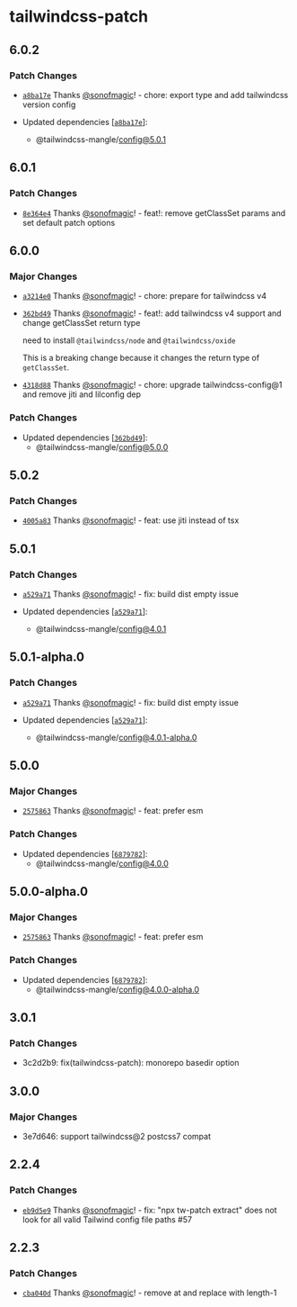 # tailwindcss-patch

## 6.0.2

### Patch Changes

- [`a8ba17e`](https://github.com/sonofmagic/tailwindcss-mangle/commit/a8ba17e8e676602f8d724ee3b08cc83ad6654192) Thanks [@sonofmagic](https://github.com/sonofmagic)! - chore: export type and add tailwindcss version config

- Updated dependencies [[`a8ba17e`](https://github.com/sonofmagic/tailwindcss-mangle/commit/a8ba17e8e676602f8d724ee3b08cc83ad6654192)]:
  - @tailwindcss-mangle/config@5.0.1

## 6.0.1

### Patch Changes

- [`8e364e4`](https://github.com/sonofmagic/tailwindcss-mangle/commit/8e364e47a76b3e4cecfadef2f5f9602e61708a03) Thanks [@sonofmagic](https://github.com/sonofmagic)! - feat!: remove getClassSet params and set default patch options

## 6.0.0

### Major Changes

- [`a3214e0`](https://github.com/sonofmagic/tailwindcss-mangle/commit/a3214e058cd1c6e691899abf4e90e62958efc268) Thanks [@sonofmagic](https://github.com/sonofmagic)! - chore: prepare for tailwindcss v4

- [`362bd49`](https://github.com/sonofmagic/tailwindcss-mangle/commit/362bd496d40810b8f69c4789900117f83c9c4692) Thanks [@sonofmagic](https://github.com/sonofmagic)! - feat!: add tailwindcss v4 support and change getClassSet return type

  need to install `@tailwindcss/node` and `@tailwindcss/oxide`

  This is a breaking change because it changes the return type of `getClassSet`.

- [`4318d88`](https://github.com/sonofmagic/tailwindcss-mangle/commit/4318d8808a18186d7a0676a7aad941efa25a2ff5) Thanks [@sonofmagic](https://github.com/sonofmagic)! - chore: upgrade tailwindcss-config@1 and remove jiti and lilconfig dep

### Patch Changes

- Updated dependencies [[`362bd49`](https://github.com/sonofmagic/tailwindcss-mangle/commit/362bd496d40810b8f69c4789900117f83c9c4692)]:
  - @tailwindcss-mangle/config@5.0.0

## 5.0.2

### Patch Changes

- [`4005a83`](https://github.com/sonofmagic/tailwindcss-mangle/commit/4005a831a3875b8069bb804a90f19f72e6cee952) Thanks [@sonofmagic](https://github.com/sonofmagic)! - feat: use jiti instead of tsx

## 5.0.1

### Patch Changes

- [`a529a71`](https://github.com/sonofmagic/tailwindcss-mangle/commit/a529a71a74faed4c699d164ae66ce68e87096e83) Thanks [@sonofmagic](https://github.com/sonofmagic)! - fix: build dist empty issue

- Updated dependencies [[`a529a71`](https://github.com/sonofmagic/tailwindcss-mangle/commit/a529a71a74faed4c699d164ae66ce68e87096e83)]:
  - @tailwindcss-mangle/config@4.0.1

## 5.0.1-alpha.0

### Patch Changes

- [`a529a71`](https://github.com/sonofmagic/tailwindcss-mangle/commit/a529a71a74faed4c699d164ae66ce68e87096e83) Thanks [@sonofmagic](https://github.com/sonofmagic)! - fix: build dist empty issue

- Updated dependencies [[`a529a71`](https://github.com/sonofmagic/tailwindcss-mangle/commit/a529a71a74faed4c699d164ae66ce68e87096e83)]:
  - @tailwindcss-mangle/config@4.0.1-alpha.0

## 5.0.0

### Major Changes

- [`2575863`](https://github.com/sonofmagic/tailwindcss-mangle/commit/2575863f532731c3a38bd2e8463f41031bc6efd3) Thanks [@sonofmagic](https://github.com/sonofmagic)! - feat: prefer esm

### Patch Changes

- Updated dependencies [[`6879782`](https://github.com/sonofmagic/tailwindcss-mangle/commit/68797825a08d4b4d15073024a257a3ec336187d2)]:
  - @tailwindcss-mangle/config@4.0.0

## 5.0.0-alpha.0

### Major Changes

- [`2575863`](https://github.com/sonofmagic/tailwindcss-mangle/commit/2575863f532731c3a38bd2e8463f41031bc6efd3) Thanks [@sonofmagic](https://github.com/sonofmagic)! - feat: prefer esm

### Patch Changes

- Updated dependencies [[`6879782`](https://github.com/sonofmagic/tailwindcss-mangle/commit/68797825a08d4b4d15073024a257a3ec336187d2)]:
  - @tailwindcss-mangle/config@4.0.0-alpha.0

## 3.0.1

### Patch Changes

- 3c2d2b9: fix(tailwindcss-patch): monorepo basedir option

## 3.0.0

### Major Changes

- 3e7d646: support tailwindcss@2 postcss7 compat

## 2.2.4

### Patch Changes

- [`eb9d5e9`](https://github.com/sonofmagic/tailwindcss-mangle/commit/eb9d5e9fab3961f2f4899abdf0ed8864c5ad1c50) Thanks [@sonofmagic](https://github.com/sonofmagic)! - fix: "npx tw-patch extract" does not look for all valid Tailwind config file paths #57

## 2.2.3

### Patch Changes

- [`cba040d`](https://github.com/sonofmagic/tailwindcss-mangle/commit/cba040df39e0a787f262787dccad0cf1feb40e2f) Thanks [@sonofmagic](https://github.com/sonofmagic)! - remove at and replace with length-1
